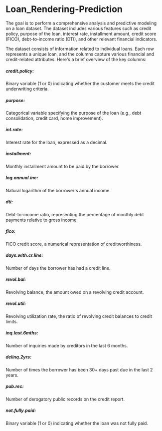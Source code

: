 # Loan_Rendering-Prediction
The goal is to perform a comprehensive analysis and predictive modeling on a loan dataset. The dataset includes various features such as credit policy, purpose of the loan, interest rate, installment amount, credit score (FICO), debt-to-income ratio (DTI), and other relevant financial indicators.

The dataset consists of information related to individual loans. Each row represents a unique loan, and the columns capture various financial and credit-related attributes. Here's a brief overview of the key columns:

##### credit.policy: 
Binary variable (1 or 0) indicating whether the customer meets the credit underwriting criteria.

##### purpose:
Categorical variable specifying the purpose of the loan (e.g., debt consolidation, credit card, home improvement).

##### int.rate:
Interest rate for the loan, expressed as a decimal.

##### installment:
Monthly installment amount to be paid by the borrower.

##### log.annual.inc:
Natural logarithm of the borrower's annual income.

##### dti:
Debt-to-income ratio, representing the percentage of monthly debt payments relative to gross income.

##### fico:
FICO credit score, a numerical representation of creditworthiness.

##### days.with.cr.line:
Number of days the borrower has had a credit line.

##### revol.bal:
Revolving balance, the amount owed on a revolving credit account.

##### revol.util:
Revolving utilization rate, the ratio of revolving credit balances to credit limits.

##### inq.last.6mths:
Number of inquiries made by creditors in the last 6 months.

##### delinq.2yrs:
Number of times the borrower has been 30+ days past due in the last 2 years.

##### pub.rec:
Number of derogatory public records on the credit report.

##### not.fully.paid:
Binary variable (1 or 0) indicating whether the loan was not fully paid.


